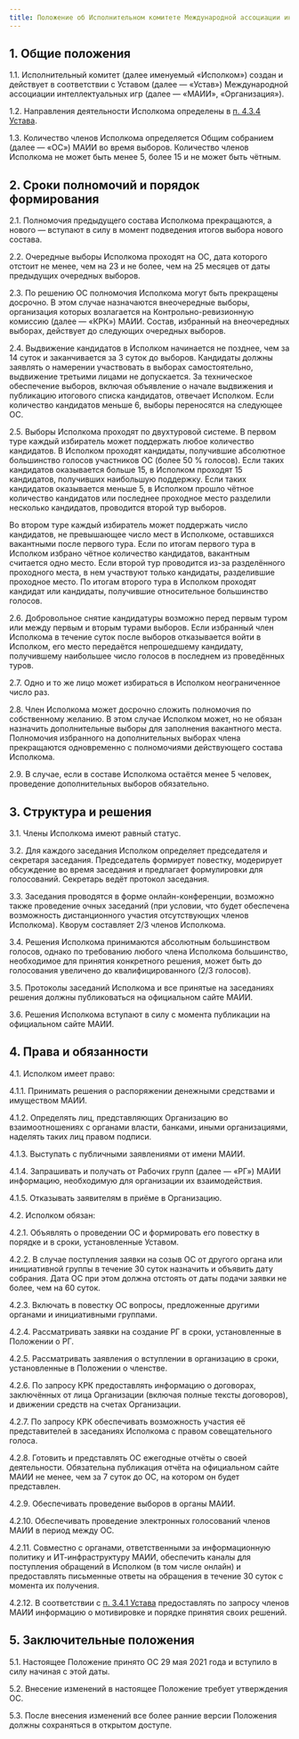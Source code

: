 ```yaml
---
title: Положение об Исполнительном комитете Международной ассоциации интеллектуальных игр
---
```


## 1. Общие положения

1.1. Исполнительный комитет (далее именуемый «Исполком») создан и действует в соответствии с Уставом (далее — «Устав») Международной ассоциации интеллектуальных игр (далее — «МАИИ», «Организация»).

1.2. Направления деятельности Исполкома определены в [п. 4.3.4 Устава](https://www.maii.li/statute/ru#ref4_3_4).

1.3. Количество членов Исполкома определяется Общим собранием (далее — «ОС») МАИИ во время выборов. Количество членов Исполкома не может быть менее 5, более 15 и не может быть чётным.

## 2. Сроки полномочий и порядок формирования

2.1. Полномочия предыдущего состава Исполкома прекращаются, а нового — вступают в силу в момент подведения итогов выбора нового состава.

2.2. Очередные выборы Исполкома проходят на ОС, дата которого отстоит не менее, чем на 23 и не более, чем на 25 месяцев от даты предыдущих очередных выборов.

2.3. По решению ОС полномочия Исполкома могут быть прекращены досрочно. В этом случае назначаются внеочередные выборы, организация которых возлагается на Контрольно-ревизионную комиссию (далее — «КРК») МАИИ. Cостав, избранный на внеочередных выборах, действует до следующих очередных выборов.

2.4. Выдвижение кандидатов в Исполком начинается не позднее, чем за 14 суток и заканчивается за 3 суток до выборов. Кандидаты должны заявлять о намерении участвовать в выборах самостоятельно, выдвижение третьими лицами не допускается. За техническое обеспечение выборов, включая объявление о начале выдвижения и публикацию итогового списка кандидатов, отвечает Исполком. Если количество кандидатов меньше 6, выборы переносятся на следующее ОС.

2.5. Выборы Исполкома проходят по двухтуровой системе. В первом туре каждый избиратель может поддержать любое количество кандидатов. В Исполком проходят кандидаты, получившие абсолютное большинство голосов участников ОС (более 50 % голосов). Если таких кандидатов оказывается больше 15, в Исполком проходят 15 кандидатов, получивших наибольшую поддержку. Если таких кандидатов оказывается меньше 5, в Исполком прошло чётное количество кандидатов или последнее проходное место разделили несколько кандидатов, проводится второй тур выборов.

Во втором туре каждый избиратель может поддержать число кандидатов, не превышающее число мест в Исполкоме, оставшихся вакантными после первого тура. Если по итогам первого тура в Исполком избрано чётное количество кандидатов, вакантным считается одно место. Если второй тур проводится из-за разделённого проходного места, в нем участвуют только кандидаты, разделившие проходное место. По итогам второго тура в Исполком проходят кандидат или кандидаты, получившие относительное большинство голосов.

2.6. Добровольное снятие кандидатуры возможно перед первым туром или между первым и вторым турами выборов. Если избранный член Исполкома в течение суток после выборов отказывается войти в Исполком, его место передаётся непрошедшему кандидату, получившему наибольшее число голосов в последнем из проведённых туров.

2.7. Одно и то же лицо может избираться в Исполком неограниченное число раз.

2.8. Член Исполкома может досрочно сложить полномочия по собственному желанию. В этом случае Исполком может, но не обязан назначить дополнительные выборы для заполнения вакантного места. Полномочия избранного на дополнительных выборах члена прекращаются одновременно с полномочиями действующего состава Исполкома.

2.9. В случае, если в составе Исполкома остаётся менее 5 человек, проведение дополнительных выборов обязательно.

## 3. Структура и решения

3.1. Члены Исполкома имеют равный статус.

3.2. Для каждого заседания Исполком определяет председателя и секретаря заседания. Председатель формирует повестку, модерирует обсуждение во время заседания и предлагает формулировки для голосований. Секретарь ведёт протокол заседания.

3.3. Заседания проводятся в форме онлайн-конференции, возможно также проведение очных заседаний (при условии, что будет обеспечена возможность дистанционного участия отсутствующих членов Исполкома). Кворум составляет 2/3 членов Исполкома.

3.4. Решения Исполкома принимаются абсолютным большинством голосов, однако по требованию любого члена Исполкома большинство, необходимое для принятия конкретного решения, может быть до голосования увеличено до квалифицированного (2/3 голосов).

3.5. Протоколы заседаний Исполкома и все принятые на заседаниях решения должны публиковаться на официальном сайте МАИИ.

3.6. Решения Исполкома вступают в силу с момента публикации на официальном сайте МАИИ.

## 4. Права и обязанности

4.1. Исполком имеет право:

4.1.1. Принимать решения о распоряжении денежными средствами и имуществом МАИИ.

4.1.2. Определять лиц, представляющих Организацию во взаимоотношениях с органами власти, банками, иными организациями, наделять таких лиц правом подписи.

4.1.3. Выступать с публичными заявлениями от имени МАИИ.

4.1.4. Запрашивать и получать от Рабочих групп (далее — «РГ») МАИИ информацию, необходимую для организации их взаимодействия.

4.1.5. Отказывать заявителям в приёме в Организацию.

4.2. Исполком обязан:

4.2.1. Объявлять о проведении ОС и формировать его повестку в порядке и в сроки, установленные Уставом.

4.2.2. В случае поступления заявки на созыв ОС от другого органа или инициативной группы в течение 30 суток назначить и объявить дату собрания. Дата ОС при этом должна отстоять от даты подачи заявки не более, чем на 60 суток.

4.2.3. Включать в повестку ОС вопросы, предложенные другими органами и инициативными группами.

4.2.4. Рассматривать заявки на создание РГ в сроки, установленные в Положении о РГ.

4.2.5. Рассматривать заявления о вступлении в организацию в сроки, установленные в Положении о членстве.

4.2.6. По запросу КРК предоставлять информацию о договорах, заключённых от лица Организации (включая полные тексты договоров), и движении средств на счетах Организации.

4.2.7. По запросу КРК обеспечивать возможность участия её представителей в заседаниях Исполкома с правом совещательного голоса.

4.2.8. Готовить и представлять ОС ежегодные отчёты о своей деятельности. Обязательна публикация отчёта на официальном сайте МАИИ не менее, чем за 7 суток до ОС, на котором он будет представлен.

4.2.9. Обеспечивать проведение выборов в органы МАИИ.

4.2.10. Обеспечивать проведение электронных голосований членов МАИИ в период между ОС.

4.2.11. Совместно с органами, ответственными за информационную политику и ИТ-инфраструктуру МАИИ, обеспечить каналы для поступления обращений в Исполком (в том числе онлайн) и предоставлять письменные ответы на обращения в течение 30 суток с момента их получения. 

4.2.12. В соответствии с [п. 3.4.1 Устава](https://www.maii.li/statute/ru#ref3_4_1) предоставлять по запросу членов МАИИ информацию о мотивировке и порядке принятия своих решений.

## 5. Заключительные положения

5.1. Настоящее Положение принято ОС 29 мая 2021 года и вступило в силу начиная с этой даты.

5.2. Внесение изменений в настоящее Положение требует утверждения ОС.

5.3. После внесения изменений все более ранние версии Положения должны сохраняться в открытом доступе.